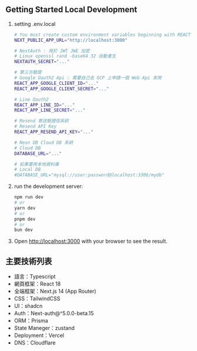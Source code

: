 

## Getting Started Local Development
1. setting .env.local
    ```bash
    # You must create custom environment variables beginning with REACT_APP_
    NEXT_PUBLIC_APP_URL="http://localhost:3000"

    # NextAuth : 用於 JWT JWE 加密
    # Linux openssl rand -base64 32 自動產生
    NEXTAUTH_SECRET="..."

    # 第三方驗證
    # Google Oauth2 Api : 需要自己去 GCP 上申請一個 Web Api 來用
    REACT_APP_GOOGLE_CLIENT_ID="..."
    REACT_APP_GOOGLE_CLIENT_SECRET="..."

    # Line Oauth2
    REACT_APP_LINE_ID="..."
    REACT_APP_LINE_SECRET="..."

    # Resend 寄送驗證信系統
    # Resend API Key
    REACT_APP_RESEND_API_KEY="..."

    # Neon DB Cloud DB 系統
    # Cloud DB
    DATABASE_URL="..."

    # 如果要用本地資料庫
    # Local DB
    #DATABASE_URL="mysql://user:password@localhost:3306/mydb"
    ```
2. run the development server:
    ```bash
    npm run dev
    # or
    yarn dev
    # or
    pnpm dev
    # or
    bun dev
    ```
3. Open [http://localhost:3000](http://localhost:3000) with your browser to see the result.

## 主要技術列表
- 語言：Typescript
- 網頁框架：React 18
- 全端框架：Next.js 14 (App Router)
- CSS：TailwindCSS
- UI：shadcn
- Auth：Next-auth@^5.0.0-beta.15
- ORM：Prisma
- State Maneger：zustand
- Deployment：Vercel
- DNS：Cloudflare

